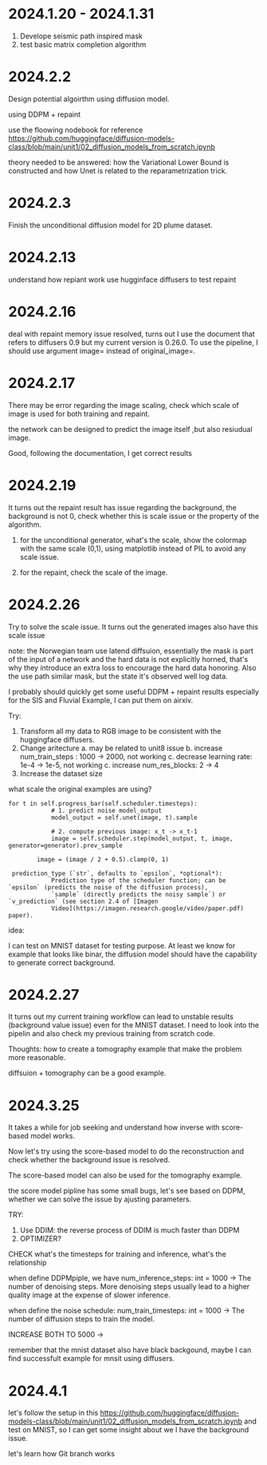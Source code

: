 # 2024.1.20 - 2024.1.31
1. Develope seismic path inspired mask
2. test basic matrix completion algorithm

# 2024.2.2
Design potential algoirthm using diffusion model.

using DDPM + repaint

use the floowing nodebook for reference
https://github.com/huggingface/diffusion-models-class/blob/main/unit1/02_diffusion_models_from_scratch.ipynb

theory needed to be answered: how the Variational Lower Bound is constructed and how Unet is related to the reparametrization trick.

# 2024.2.3
Finish the unconditional diffusion model for 2D plume dataset.

# 2024.2.13
understand how repiant work
use hugginface diffusers to test repaint

# 2024.2.16
deal with repaint memory issue
resolved, turns out I use the document that refers to diffusers 0.9 but my current version is 0.26.0. To use the pipeline, I should use argument image= instead of original_image=.

# 2024.2.17
There may be error regarding the image scaling, check which scale of image is used for both training and repaint.

the network can be designed to predict the image itself ,but also resiudual image.

Good, following the documentation, I get correct results

# 2024.2.19
It turns out the repaint result has issue regarding the background, the background is not 0, check whether this is scale issue or the property of the algorithm.

1) for the unconditional generator, what's the scale, show the colormap with the same scale (0,1), using matplotlib instead of PIL to avoid any scale issue.

2) for the repaint, check the scale of the image.

# 2024.2.26
Try to solve the scale issue. 
It turns out the generated images also have this scale issue

note: the Norwegian team use latend diffsuion, essentially the mask is part of the input of a network and the hard data is not explicitly horned, that's why they introduce an extra loss to encourage the hard data honoring. Also the use path similar mask, but the state it's observed well log data.

I probably should quickly get some useful DDPM + repaint results especially for the SIS and Fluvial Example, I can put them on airxiv.

Try:
1) Transform all my data to RGB image to be consistent with the huggingface diffusers.
2) Change aritecture
   a. may be related to unit8 issue
   b. increase num_train_steps : 1000 -> 2000, not working
   c. decrease learning rate: 1e-4 -> 1e-5, not working
   c. increase num_res_blocks: 2 -> 4
3) Increase the dataset size


what scale the original examples are using?

```
for t in self.progress_bar(self.scheduler.timesteps):
            # 1. predict noise model_output
            model_output = self.unet(image, t).sample

            # 2. compute previous image: x_t -> x_t-1
            image = self.scheduler.step(model_output, t, image, generator=generator).prev_sample

        image = (image / 2 + 0.5).clamp(0, 1)
```
```
 prediction_type (`str`, defaults to `epsilon`, *optional*):
            Prediction type of the scheduler function; can be `epsilon` (predicts the noise of the diffusion process),
            `sample` (directly predicts the noisy sample`) or `v_prediction` (see section 2.4 of [Imagen
            Video](https://imagen.research.google/video/paper.pdf) paper).
```
idea:

I can test on MNIST dataset for testing purpose.
At least we know for example that looks like binar, the diffusion model should have the capability to generate correct background.

# 2024.2.27
It turns out my current training workflow can lead to unstable results (background value issue) even for the MNIST dataset. I need to look into the pipelin and also check my previous training from scratch code.

Thoughts: how to create a tomography example that make the problem more reasonable. 

diffsuion + tomography can be a good example.


# 2024.3.25
It takes a while for job seeking and understand how inverse with score-based model works.

Now let's try using the score-based model to do the reconstruction and check whether the background issue is resolved. 

The score-based model can also be used for the tomography example.

the score model pipline has some small bugs,
let's see based on DDPM, whether we can solve the issue by ajusting parameters.

TRY:
1) Use DDIM: the reverse process of DDIM is much faster than DDPM
2) OPTIMIZER?

CHECK what's the timesteps for training and inference, what's the relationship

when define DDPMpiple, we have num_inference_steps: int = 1000 -> The number of denoising steps. More denoising steps usually lead to a higher quality image at the expense of slower inference.

when define the noise schedule: 
num_train_timesteps: int = 1000 -> The number of diffusion steps to train the model.

INCREASE BOTH TO 5000 -> 


remember that the mnist dataset also have black backgound, maybe I can find successfult example for mnsit using diffusers.


# 2024.4.1
let's follow the setup in this 
https://github.com/huggingface/diffusion-models-class/blob/main/unit1/02_diffusion_models_from_scratch.ipynb
and test on MNIST, so I can get some insight about we I have the background issue.

let's learn how Git branch works



